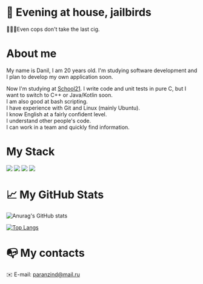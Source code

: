 # 🗽 Evening at house, jailbirds
👮🏼‍♂️Even cops don't take the last cig.
#  About me
My name is Danil, I am 20 years old. I'm studying software development and I plan to develop my own application soon.

Now I'm studying at [School21](https://21-school.ru/).
I write code and unit tests in pure C, but I want to switch to C++ or Java/Kotlin soon. \
I am also good at bash scripting. \
I have experience with Git and Linux (mainly Ubuntu). \
I know English at a fairly confident level. \
I understand other people's code. \
I can work in a team and quickly find information.

# My Stack
<img src="https://img.shields.io/badge/C-bebebe?style=for-the-badge&logo=C&logoColor=991b1e"/> <img src="https://img.shields.io/badge/Bash-bebebe?style=for-the-badge&logo=GNU bash&logoColor=991b1e"/> <img src="https://img.shields.io/badge/GIT-bebebe?style=for-the-badge&logo=GIT&logoColor=991b1e"/> <img src="https://img.shields.io/badge/Linux-bebebe?style=for-the-badge&logo=Linux&logoColor=991b1e"/>

# 📈 My GitHub Stats

![Anurag's GitHub stats](https://github-readme-stats.vercel.app/api?username=ElectricEnchanter&theme=dark&show_icons=true)

[![Top Langs](https://github-readme-stats.vercel.app/api/top-langs/?username=ElectricEnchanter&theme=dark)](https://github.com/anuraghazra/github-readme-stats)

# 📭 My contacts

✉️ E-mail: paranzind@mail.ru


